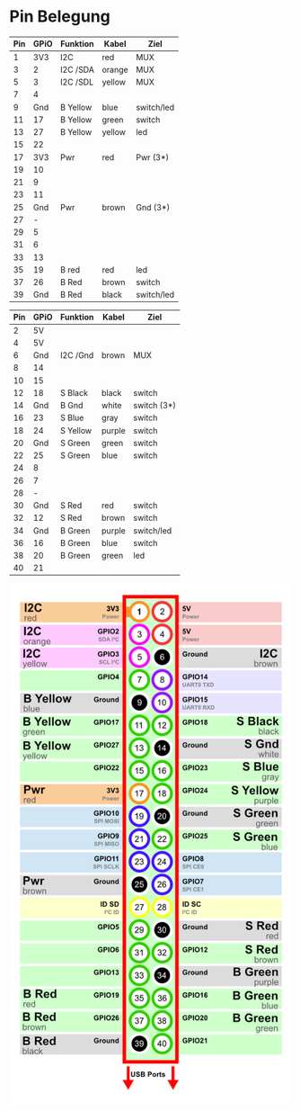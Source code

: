 
# Pin Belegung

Pin | GPiO | Funktion | Kabel  | Ziel
----|------|----------|--------|-----
1   | 3V3  | I2C      | red    | MUX
3   | 2    | I2C /SDA | orange | MUX
5   | 3    | I2C /SDL | yellow | MUX
7   | 4    |          |        |
9   | Gnd  | B Yellow | blue   | switch/led
11  | 17   | B Yellow | green  | switch
13  | 27   | B Yellow | yellow | led
15  | 22   |          |        |
17  | 3V3  | Pwr      | red    | Pwr (3*)
19  | 10   |          |        |
21  | 9    |          |        |
23  | 11   |          |        |
25  | Gnd  | Pwr      | brown  | Gnd (3*)
27  | -    |          |        |
29  | 5    |          |        |
31  | 6    |          |        |
33  | 13   |          |        |
35  | 19   | B red    | red    | led
37  | 26   | B Red    | brown  | switch
39  | Gnd  | B Red    | black  | switch/led

Pin | GPiO | Funktion | Kabel  | Ziel
----|------|----------|--------|-----
2   | 5V   |          |        |
4   | 5V   |          |        |
6   | Gnd  | I2C /Gnd | brown  | MUX
8   | 14   |          |        |
10  | 15   |          |        |
12  | 18   | S Black  | black  | switch
14  | Gnd  | B Gnd    | white  | switch (3*)
16  | 23   | S Blue   | gray   | switch
18  | 24   | S Yellow | purple | switch
20  | Gnd  | S Green  | green  | switch
22  | 25   | S Green  | blue   | switch
24  | 8    |          |        |
26  | 7    |          |        |
28  | -    |          |        |
30  | Gnd  | S Red    | red    | switch
32  | 12   | S Red    | brown  | switch
34  | Gnd  | B Green  | purple | switch/led  
36  | 16   | B Green  | blue   | switch
38  | 20   | B Green  | green  | led
40  | 21   |          |        |

![Pin Layout](images/pin-layout.png)
